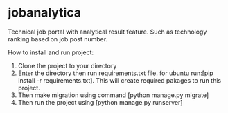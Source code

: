 # jobanalytica
Technical job portal with analytical result feature. Such as technology ranking based on job post number.

How to install and run project:
  1. Clone the project to your directory
  2. Enter the directory then run requirements.txt file. for ubuntu run:[pip install -r requirements.txt]. This will create required pakages to run this project.
  3. Then make migration using command [python manage.py migrate]
  4. Then run the project using [python manage.py runserver]
